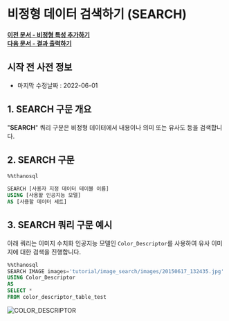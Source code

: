# __비정형 데이터 검색하기 (SEARCH)__

**[이전 문서 - 비정형 특성 추가하기](/how-to_guides/modelling/CONVERT_USING_SYNTAX/)**  
**[다음 문서 - 결과 출력하기](/how-to_guides/modelling/PRINT_SYNTAX/)**

## 시작 전 사전 정보

- 마지막 수정날짜 : 2022-06-01

## __1. SEARCH 구문 개요__
"__SEARCH__" 쿼리 구문은 비정형 데이터에서 내용이나 의미 또는 유사도 등을 검색합니다.

## __2. SEARCH 구문__

```sql
%%thanosql

SEARCH [사용자 지정 데이터 테이블 이름]
USING [사용할 인공지능 모델]
AS [사용할 데이터 세트]
```

## __3. SEARCH 쿼리 구문 예시__

아래 쿼리는 이미지 수치화 인공지능 모델인 `Color_Descriptor`를 사용하여 유사 이미지에 대한 검색을 진행합니다. 

```sql
%%thanosql
SEARCH IMAGE images='tutorial/image_search/images/20150617_132435.jpg' 
USING Color_Descriptor 
AS 
SELECT * 
FROM color_descriptor_table_test
```
![COLOR_DESCRIPTOR](/img/SEARCH_img1.png)

